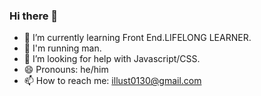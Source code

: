 ### Hi there 👋

<!--
**illust/illust** is a ✨ _special_ ✨ repository because its `README.md` (this file) appears on your GitHub profile.

Here are some ideas to get you started:

- 🔭 I’m currently working on ...
- 🌱 I’m currently learning ...
- 👯 I’m looking to collaborate on ...
- 🤔 I’m looking for help with ...
- 💬 Ask me about ...
- 📫 How to reach me: ...
- 😄 Pronouns: ...
- ⚡ Fun fact: ...

-->


- 🌱 I’m currently learning Front End.LIFELONG LEARNER.
- :running:   I'm running man.
- 🤔 I’m looking for help with Javascript/CSS.
- 😄 Pronouns: he/him
- 📫 How to reach me: illust0130@gmail.com
